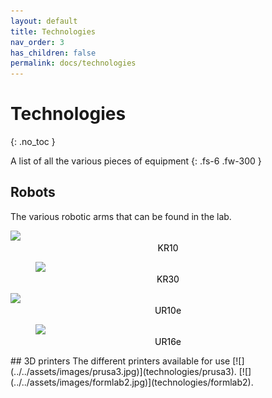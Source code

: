 ```yaml
---
layout: default
title: Technologies
nav_order: 3
has_children: false
permalink: docs/technologies
---
```


# Technologies
{: .no_toc }

A list of all the various pieces of equipment
{: .fs-6 .fw-300 }

## Robots
The various robotic arms that can be found in the lab.
<div class="grid">
  <div class="item">
    <div class="item-content">
      <!-- Safe zone, enter your custom markup -->
      <img id="Img" src="/labwiki/assets/images/kr10.jpg" onClick="location.href='https://rdflabfiu.github.io/labwiki/docs/technologies/kr10';" style="cursor:pointer;" />
      <figcaption style="color: black; text-align: center;">KR10</figcaption>
      <!-- Safe zone ends -->
    </div>
  </div>
  <div class="item">
    <div class="item-content">
      <figure>
        <img id="Img" src="/labwiki/assets/images/kr30.jpg" onClick="location.href='https://rdflabfiu.github.io/labwiki/docs/technologies/kr30';" style="cursor:pointer;" />
      <figcaption style="color: black; text-align: center;">KR30</figcaption>
      </figure>
    </div>
  </div>
  <div class="item">
    <div class="item-content">
      <!-- Safe zone, enter your custom markup -->
      <img id="Img" src="/labwiki/assets/images/ur10e.jpg" onClick="location.href='https://rdflabfiu.github.io/labwiki/docs/technologies/ur10e';" style="cursor:pointer;" />
      <figcaption style="color: black; text-align: center;">UR10e</figcaption>
      <!-- Safe zone ends -->
    </div>
  </div>
  <div class="item">
    <div class="item-content">
      <figure>
        <img id="Img" src="/labwiki/assets/images/ur16e.jpg" onClick="location.href='https://rdflabfiu.github.io/labwiki/docs/technologies/ur16e';" style="cursor:pointer;" />
      <figcaption style="color: black; text-align: center;">UR16e</figcaption>
      </figure>
    </div>
  </div>
</div>
<script src="https://cdnjs.cloudflare.com/ajax/libs/web-animations/2.3.2/web-animations.min.js"></script>
<script src="https://cdn.jsdelivr.net/gh/haltu/muuri@0.9.3/dist/muuri.min.js"></script>
<script>
    var grid = new Muuri('.grid');
</script>
## 3D printers
The different printers available for use
[![](../../assets/images/prusa3.jpg)](technologies/prusa3).
[![](../../assets/images/formlab2.jpg)](technologies/formlab2).
